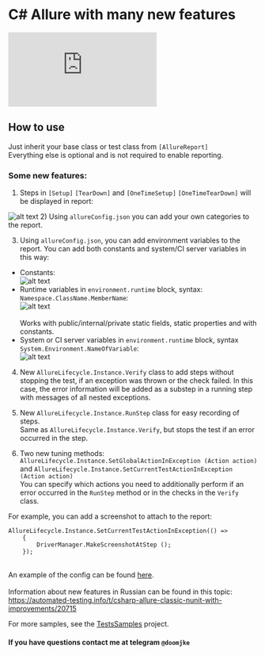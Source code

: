 # C# Allure with many new features
[![nuget](http://flauschig.ch/nubadge.php?id=Noksa.NUnit.Allure)](https://www.nuget.org/packages/Noksa.NUnit.Allure/)

## How to use

Just inherit your base class or test class from `[AllureReport]`<br/>
Everything else is optional and is not required to enable reporting.

### Some new features:
1) Steps in `[Setup]` `[TearDown]` and `[OneTimeSetup]` `[OneTimeTearDown]` will be displayed in report:

![alt text](https://snag.gy/sIhcX4.jpg)
2) Using `allureConfig.json` you can add your own categories to the report.

3) Using `allureConfig.json`, you can add environment variables to the report.
You can add both constants and system/CI server variables in this way:
* Constants:<br/> ![alt text](https://automated-testing.info/uploads/default/original/2X/1/1f114dad16bd8d71dbf17534c0573882a41cac06.png)<br/>
* Runtime variables in `environment.runtime` block, syntax: `Namespace.ClassName.MemberName`:<br/> ![alt text](https://automated-testing.info/uploads/default/optimized/2X/2/241b115c63437a39c63658cd7d5ab8fd1b0c9cbd_1_700x207.png)<br/>
<br/>Works with public/internal/private static fields, static properties and with constants.<br/>
* System or CI server variables in `environment.runtime` block, syntax `System.Environment.NameOfVariable`:<br/>
![alt text](https://automated-testing.info/uploads/default/optimized/2X/3/3cc9515b7bd134f15214b856a4ab5b6c8c74e6ac_1_700x224.png)


4) New `AllureLifecycle.Instance.Verify` class to add steps without stopping the test, if an exception was thrown or the check failed.
In this case, the error information will be added as a substep in a running step with messages of all nested exceptions.

5) New `AllureLifecycle.Instance.RunStep` class for easy recording of steps.<br/> 
Same as `AllureLifecycle.Instance.Verify`, but stops the test if an error occurred in the step.

6) Two new tuning methods:
`AllureLifecycle.Instance.SetGlobalActionInException (Action action)` and `AllureLifecycle.Instance.SetCurrentTestActionInException (Action action)`<br/>
You can specify which actions you need to additionally perform if an error occurred in the `RunStep` method or in the checks in the `Verify` class.<br/>

For example, you can add a screenshot to attach to the report:
```
AllureLifecycle.Instance.SetCurrentTestActionInException(() =>
    {
        DriverManager.MakeScreenshotAtStep ();
    });
```
<br/>An example of the config can be found [here](https://github.com/Noksa/Allure.NUnit/blob/master/Allure/allureConfig.json).
<br/><br/>
Information about new features in Russian can be found in this topic: https://automated-testing.info/t/csharp-allure-classic-nunit-with-improvements/20715


For more samples, see the [TestsSamples](https://github.com/Noksa/Allure.NUnit/tree/master/TestsSamples) project.

#### If you have questions contact me at telegram `@doomjke`
